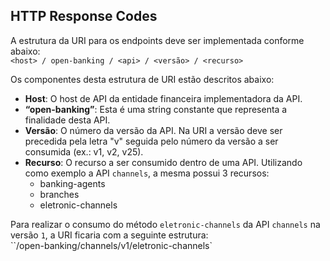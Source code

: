 ## HTTP Response Codes

A estrutura da URI para os endpoints deve ser implementada conforme abaixo:  
`<host> / open-banking / <api> / <versão> / <recurso>`

Os componentes desta estrutura de URI estão descritos abaixo:

* **Host**: O host de API da entidade financeira implementadora da API.
* **“open-banking”**: Esta é uma string constante que representa a finalidade desta API.
* **Versão**: O número da versão da API. Na URI a versão deve ser precedida pela letra "v" seguida pelo número da versão a ser consumida (ex.: v1, v2, v25).
* **Recurso**: O recurso a ser consumido dentro de uma API. Utilizando como exemplo a API `channels`, a mesma possui 3 recursos:
    - banking-agents
    - branches
    - eletronic-channels

Para realizar o consumo do método `eletronic-channels` da API `channels` na versão `1`, a URI ficaria com a seguinte estrutura:  
``<host>/open-banking/channels/v1/eletronic-channels`
